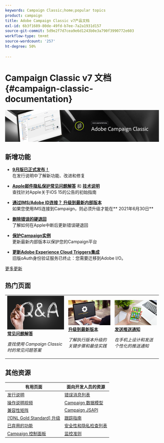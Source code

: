 ```yaml
---
keywords: Campaign Classic;home;popular topics
product: campaign
title: Adobe Campaign Classic v7产品文档
exl-id: 6b3f1689-80de-49fd-b7ee-7a2a1931d157
source-git-commit: 5d9e2f7d7cea9e6d1243b0e3a790f3990772e603
workflow-type: tm+mt
source-wordcount: '257'
ht-degree: 50%

---
```


# Campaign Classic v7 文档 {#campaign-classic-documentation}

![](platform/using/assets/do-not-localize/banner_acc_doc.jpg)

## 新增功能

* **[9月版已正式发布！](rn/using/latest-release.md)**<br/> 在发行说明中了解新功能、改进和修复

* **[Apple邮件隐私保护常见问题解答](https://experienceleague.adobe.com/docs/deliverability-learn/deliverability-best-practice-guide/additional-resources/technotes/apple-mail-privacy-faq.html?lang=zh-Hans)** 和 **[技术说明](technotes/using/apple-mail-app-privacy-protection.md)**<br/> 查找针对Apple关于iOS 15的公告的初始指南

* **[通过IMS/Adobe ID连接？ 升级到最新内部版本](technotes/using/ims-updates.md)**<br/> 如果您使用IMS连接到Campaign，则必须升级才能在** 2021年6月30日&#x200B;**

* **[删除错误的硬退回](delivery/using/update-bounce-qualification.md)**<br/> 了解如何在Apple中断后更新错误硬退回

* **[保护Campaign实例](technotes/using/acc-config-updates.md)**<br/> 更新最新内部版本以保护您的Campaign平台

* **[更新Adobe Experience Cloud Triggers集成](integrations/using/configuring-adobe-io.md)**<br/> 旧版oAuth身份验证服务已终止：您需要迁移到Adobe I/O。

[更多更新](rn/using/documentation-updates.md)

## 热门页面

<table style="table-layout:fixed">
<tr>
  <td>
    <a href="platform/using/common-questions.md">
      <img alt="常见问题解答" src="platform/using/assets/FAQ.png"/>
    </a>
    <div>
      <a href="platform/using/common-questions.md">
    <strong>常见问题解答</strong>
    </a>
    </div>
    <p>
    <em>查找使用 Campaign Classic 时的常见问题答案</em>
    <p>
  </td>
   <td>
    <a href="production/using/build-upgrade.md">
      <img alt="内部版本升级" src="platform/using/assets/upgrade.png" />
    </a>
    <div>
      <a href="production/using/build-upgrade.md">
    <strong>升级到最新版本</strong>
    </a>
    </div>
    <p>
    <em>了解执行版本升级的关键步骤和最佳实践</em>
    <p>
  </td>
  <td>
    <a href="delivery/using/create-notifications-ios.md">
       <img alt="推送通知" src="platform/using/assets/push.png" />
    </a>
    <div>
       <a href="delivery/using/create-notifications-ios.md">
    <strong>发送推送通知</strong>
    </a>
    </div>
    <p>
    <em>在手机上设计和发送个性化的推送通知</em>
    <p>
  </td>
</tr>
</table>

## 其他资源

| 有用页面 | 面向开发人员的资源 |
|---|---|
| [发行说明](rn/using/latest-release.md) | [错误消息列表](https://experienceleague.adobe.com/developer/campaign-errors/error_codes.html?lang=zh-Hans) |
| [操作说明视频](https://experienceleague.adobe.com/docs/campaign-classic-learn/tutorials/overview.html?lang=zh-Hans) | [Campaign 数据模型](configuration/using/about-data-model.md) |
| [兼容性矩阵](rn/using/compatibility-matrix.md) | [Campaign JSAPI](https://experienceleague.adobe.com/developer/campaign-api/api/p-1.html) |
| [[!DNL Gold Standard] 升级](rn/using/gs-overview.md) | [跟踪指南](https://helpx.adobe.com/cn/campaign/kb/acc-tracking.html) |
| [已弃用的功能](rn/using/deprecated-features.md) | [安全性和隐私检查列表](https://helpx.adobe.com/cn/campaign/kb/acc-security.html) |
| [Campaign 控制面板](https://experienceleague.adobe.com/docs/control-panel/using/control-panel-home.html?lang=zh-Hans) | [监控准则](production/using/monitoring-guidelines.md) |
